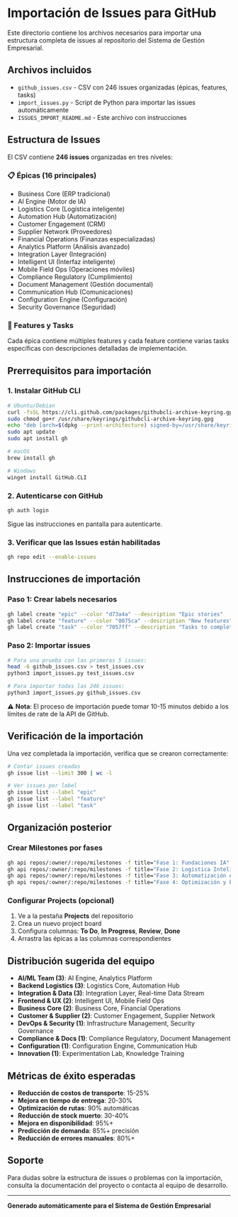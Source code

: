# Importación de Issues para GitHub

Este directorio contiene los archivos necesarios para importar una estructura completa de issues al repositorio del Sistema de Gestión Empresarial.

## Archivos incluidos

- `github_issues.csv` - CSV con 246 issues organizadas (épicas, features, tasks)
- `import_issues.py` - Script de Python para importar las issues automáticamente
- `ISSUES_IMPORT_README.md` - Este archivo con instrucciones

## Estructura de Issues

El CSV contiene **246 issues** organizadas en tres niveles:

### 📋 Épicas (16 principales)
- Business Core (ERP tradicional)
- AI Engine (Motor de IA)
- Logistics Core (Logística inteligente)
- Automation Hub (Automatización)
- Customer Engagement (CRM)
- Supplier Network (Proveedores)
- Financial Operations (Finanzas especializadas)
- Analytics Platform (Análisis avanzado)
- Integration Layer (Integración)
- Intelligent UI (Interfaz inteligente)
- Mobile Field Ops (Operaciones móviles)
- Compliance Regulatory (Cumplimiento)
- Document Management (Gestión documental)
- Communication Hub (Comunicaciones)
- Configuration Engine (Configuración)
- Security Governance (Seguridad)

### 🎯 Features y Tasks
Cada épica contiene múltiples features y cada feature contiene varias tasks específicas con descripciones detalladas de implementación.

## Prerrequisitos para importación

### 1. Instalar GitHub CLI
```bash
# Ubuntu/Debian
curl -fsSL https://cli.github.com/packages/githubcli-archive-keyring.gpg | sudo dd of=/usr/share/keyrings/githubcli-archive-keyring.gpg
sudo chmod go+r /usr/share/keyrings/githubcli-archive-keyring.gpg
echo "deb [arch=$(dpkg --print-architecture) signed-by=/usr/share/keyrings/githubcli-archive-keyring.gpg] https://cli.github.com/packages stable main" | sudo tee /etc/apt/sources.list.d/github-cli.list > /dev/null
sudo apt update
sudo apt install gh

# macOS
brew install gh

# Windows
winget install GitHub.CLI
```

### 2. Autenticarse con GitHub
```bash
gh auth login
```
Sigue las instrucciones en pantalla para autenticarte.

### 3. Verificar que las Issues están habilitadas
```bash
gh repo edit --enable-issues
```

## Instrucciones de importación

### Paso 1: Crear labels necesarios
```bash
gh label create "epic" --color "d73a4a" --description "Epic stories"
gh label create "feature" --color "0075ca" --description "New features"
gh label create "task" --color "7057ff" --description "Tasks to complete"
```

### Paso 2: Importar issues
```bash
# Para una prueba con las primeras 5 issues:
head -6 github_issues.csv > test_issues.csv
python3 import_issues.py test_issues.csv

# Para importar todas las 246 issues:
python3 import_issues.py github_issues.csv
```

⚠️ **Nota**: El proceso de importación puede tomar 10-15 minutos debido a los límites de rate de la API de GitHub.

## Verificación de la importación

Una vez completada la importación, verifica que se crearon correctamente:

```bash
# Contar issues creadas
gh issue list --limit 300 | wc -l

# Ver issues por label
gh issue list --label "epic"
gh issue list --label "feature"
gh issue list --label "task"
```

## Organización posterior

### Crear Milestones por fases
```bash
gh api repos/:owner/:repo/milestones -f title="Fase 1: Fundaciones IA" -f description="Meses 1-3: Implementar AI Engine y Analytics Platform"
gh api repos/:owner/:repo/milestones -f title="Fase 2: Logística Inteligente" -f description="Meses 4-6: Logistics Core y Real-time Data"
gh api repos/:owner/:repo/milestones -f title="Fase 3: Automatización Avanzada" -f description="Meses 7-9: Automation Hub e Intelligent UI"
gh api repos/:owner/:repo/milestones -f title="Fase 4: Optimización y Escala" -f description="Meses 10-12: Experimentation Lab y optimización"
```

### Configurar Projects (opcional)
1. Ve a la pestaña **Projects** del repositorio
2. Crea un nuevo project board
3. Configura columnas: **To Do**, **In Progress**, **Review**, **Done**
4. Arrastra las épicas a las columnas correspondientes

## Distribución sugerida del equipo

- **AI/ML Team (3)**: AI Engine, Analytics Platform
- **Backend Logistics (3)**: Logistics Core, Automation Hub
- **Integration & Data (3)**: Integration Layer, Real-time Data Stream
- **Frontend & UX (2)**: Intelligent UI, Mobile Field Ops
- **Business Core (2)**: Business Core, Financial Operations
- **Customer & Supplier (2)**: Customer Engagement, Supplier Network
- **DevOps & Security (1)**: Infrastructure Management, Security Governance
- **Compliance & Docs (1)**: Compliance Regulatory, Document Management
- **Configuration (1)**: Configuration Engine, Communication Hub
- **Innovation (1)**: Experimentation Lab, Knowledge Training

## Métricas de éxito esperadas

- **Reducción de costos de transporte**: 15-25%
- **Mejora en tiempo de entrega**: 20-30%
- **Optimización de rutas**: 90% automáticas
- **Reducción de stock muerto**: 30-40%
- **Mejora en disponibilidad**: 95%+
- **Predicción de demanda**: 85%+ precisión
- **Reducción de errores manuales**: 80%+

## Soporte

Para dudas sobre la estructura de issues o problemas con la importación, consulta la documentación del proyecto o contacta al equipo de desarrollo.

---

**Generado automáticamente para el Sistema de Gestión Empresarial**